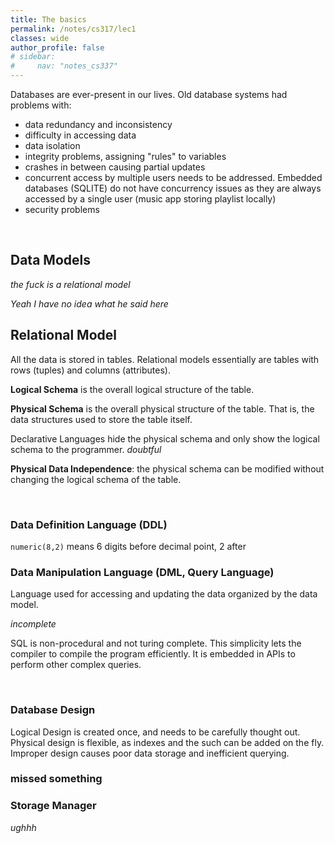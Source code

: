 ```yaml
---
title: The basics
permalink: /notes/cs317/lec1
classes: wide
author_profile: false
# sidebar:
#     nav: "notes_cs337"
---
```

<script type="text/javascript" src="https://code.jquery.com/jquery-1.7.1.min.js"></script>

<script type="text/x-mathjax-config">
  MathJax.Hub.Config({
    tex2jax: {
      inlineMath: [ ['$','$'], ["\\(","\\)"] ],
      processEscapes: true
    }
  });
</script>
<script type="text/javascript" async src="https://cdnjs.cloudflare.com/ajax/libs/mathjax/2.7.5/latest.js?config=TeX-MML-AM_CHTML" async></script>


<!-- Notes Begin from here -->

Databases are ever-present in our lives. Old database systems had problems with:

- data redundancy and inconsistency
- difficulty in accessing data
- data isolation
- integrity problems, assigning "rules" to variables
- crashes in between causing partial updates
- concurrent access by multiple users needs to be addressed. Embedded databases (SQLITE) do not have concurrency issues as they are always accessed by a single user (music app storing playlist locally)
- security problems

<!-- SQL was never designed to be scalable or to allow parallel access to databases. However, the  -->

&nbsp;

## Data Models 

*the fuck is a relational model*

*Yeah I have no idea what he said here*

## Relational Model

All the data is stored in tables. Relational models essentially are tables with rows (tuples) and columns (attributes).

**Logical Schema** is the overall logical structure of the table.

**Physical Schema** is the overall physical structure of the table. That is, the data structures used to store the table itself. 

Declarative Languages hide the physical schema and only show the logical schema to the programmer. *doubtful*

**Physical Data Independence**: the physical schema can be modified without changing the logical schema of the table.

&nbsp;

### Data Definition Language (DDL)

`numeric(8,2)` means 6 digits before decimal point, 2 after

### Data Manipulation Language (DML, Query Language)

Language used for accessing and updating the data organized by the data model.

*incomplete*

SQL is non-procedural and not turing complete. This simplicity lets the compiler to compile the program efficiently. It is embedded in APIs to perform other complex queries.

&nbsp;

### Database Design

Logical Design is created once, and needs to be carefully thought out. Physical design is flexible, as indexes and the such can be added on the fly. Improper design causes poor data storage and inefficient querying.

### missed something

### Storage Manager

*ughhh*



